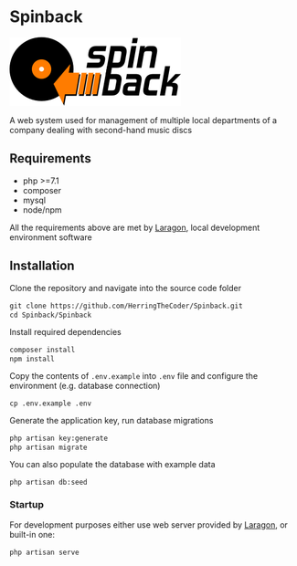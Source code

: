 # Spinback

![Spinback](public/images/spinback-300.png)

A web system used for management of multiple local departments of a company dealing with second-hand music discs

## Requirements

- php >=7.1
- composer
- mysql
- node/npm

All the requirements above are met by [Laragon](https://laragon.org), local development environment software

## Installation

Clone the repository and navigate into the source code folder

```
git clone https://github.com/HerringTheCoder/Spinback.git
cd Spinback/Spinback
```

Install required dependencies

```
composer install
npm install
```

Copy the contents of `.env.example` into `.env` file and configure the environment (e.g. database connection)

```
cp .env.example .env
```

Generate the application key, run database migrations

```
php artisan key:generate
php artisan migrate
```

You can also populate the database with example data

```
php artisan db:seed
```

### Startup

For development purposes either use web server provided by [Laragon](https://laragon.org), or built-in one:

```
php artisan serve
```
